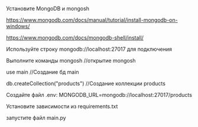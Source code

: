 Установите MongoDB и mongosh

https://www.mongodb.com/docs/manual/tutorial/install-mongodb-on-windows/

https://www.mongodb.com/docs/mongodb-shell/install/  

Используйте строку mongodb://localhost:27017 для подключения  

Выполните команды 
mongosh //открытие mongosh

use main //Создание бд main

db.createCollection("products") //Создание коллекции products

Создайте файл .env:
MONGODB_URL=mongodb://localhost:27017/products

Установите зависимости из requirements.txt

запустите файл main.py


